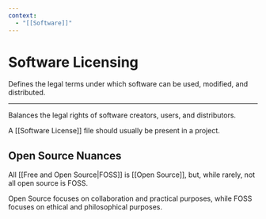 ```yaml
---
context:
  - "[[Software]]"
---
```


# Software Licensing

Defines the legal terms under which software can be used, modified, and distributed.

---

Balances the legal rights of software creators, users, and distributors.

A [[Software License]] file should usually be present in a project.

## Open Source Nuances

All [[Free and Open Source|FOSS]] is [[Open Source]], but, while rarely, not all open source is FOSS.

Open Source focuses on collaboration and practical purposes, while FOSS focuses on ethical and philosophical purposes.
